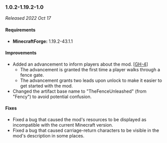 ### 1.0.2-1.19.2-1.0

_Released 2022 Oct 17_

#### Requirements
- **MinecraftForge:** 1.19.2-43.1.1

#### Improvements

- Added an advancement to inform players about the mod. [[GH-4](https://github.com/TheMrMilchmann/TheFenceUnleashed/issues/4)]
    - The advancement is granted the first time a player walks through a fence
      gate.
    - The advancement grants two leads upon unlock to make it easier to get
      started with the mod.
- Changed the artifact base name to "TheFenceUnleashed" (from "Fency") to avoid
  potential confusion.

#### Fixes

- Fixed a bug that caused the mod's resources to be displayed as incompatible
  with the current Minecraft version.
- Fixed a bug that caused carriage-return characters to be visible in the mod's
  description in some places.